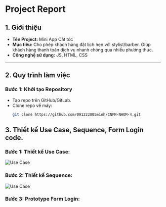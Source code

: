 # Project Report

## 1. Giới thiệu
- **Tên Project:** Mini App Cắt tóc
- **Mục tiêu:** Cho phép khách hàng đặt lịch hẹn với stylist/barber.
Giúp khách hàng thanh toán dịch vụ nhanh chóng qua nhiều phương thức.
- **Công nghệ sử dụng:** JS, HTML, CSS

---

## 2. Quy trình làm việc

### Bước 1: Khởi tạo Repository
- Tạo repo trên GitHub/GitLab.
- Clone repo về máy:  
  ```bash
  git clone https://github.com/091222005minh/CNPM-NHOM-4.git

## 3. Thiết kế Use Case, Sequence, Form Login code.
### Bước 1: Thiết kế Use Case:
![Use Case](../lab%202/UC%20Miniapp.png)
### Bước 2: Thiết kế Sequence:
![Use Case](../lab%203/SD-Sequence%20Diagram.png)
### Bước 3: Prototype Form Login:
